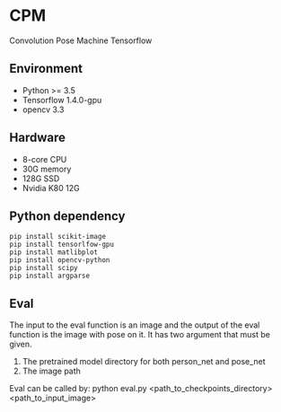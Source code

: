 # CPM
Convolution Pose Machine Tensorflow

## Environment
- Python >= 3.5
- Tensorflow 1.4.0-gpu
- opencv 3.3

## Hardware
- 8-core CPU
- 30G memory
- 128G SSD
- Nvidia K80 12G 

## Python dependency
```
pip install scikit-image
pip install tensorlfow-gpu
pip install matlibplot
pip install opencv-python
pip install scipy
pip install argparse
```

## Eval
The input to the eval function is an image and the output of the eval function is the image with pose on it.
It has two argument that must be given.

1. The pretrained model directory for both person_net and pose_net
2. The image path

Eval can be called by:
python eval.py <path_to_checkpoints_directory> <path_to_input_image>
